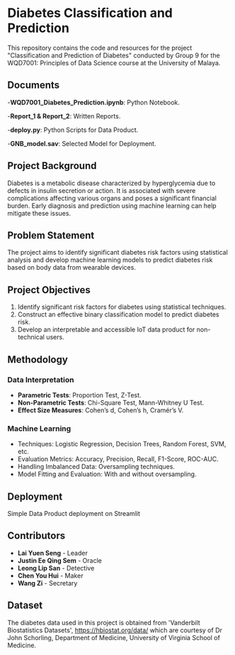 # Diabetes Classification and Prediction

This repository contains the code and resources for the project "Classification and Prediction of Diabetes" conducted by Group 9 for the WQD7001: Principles of Data Science course at the University of Malaya.

## Documents

-**WQD7001_Diabetes_Prediction.ipynb**: Python Notebook.

-**Report_1 & Report_2**: Written Reports.

-**deploy.py**: Python Scripts for Data Product.

-**GNB_model.sav**: Selected Model for Deployment.


## Project Background

Diabetes is a metabolic disease characterized by hyperglycemia due to defects in insulin secretion or action. It is associated with severe complications affecting various organs and poses a significant financial burden. Early diagnosis and prediction using machine learning can help mitigate these issues.

## Problem Statement

The project aims to identify significant diabetes risk factors using statistical analysis and develop machine learning models to predict diabetes risk based on body data from wearable devices.

## Project Objectives

1. Identify significant risk factors for diabetes using statistical techniques.
2. Construct an effective binary classification model to predict diabetes risk.
3. Develop an interpretable and accessible IoT data product for non-technical users.

## Methodology

### Data Interpretation

- **Parametric Tests**: Proportion Test, Z-Test.
- **Non-Parametric Tests**: Chi-Square Test, Mann-Whitney U Test.
- **Effect Size Measures**: Cohen’s d, Cohen’s h, Cramér’s V.

### Machine Learning

- Techniques: Logistic Regression, Decision Trees, Random Forest, SVM, etc.
- Evaluation Metrics: Accuracy, Precision, Recall, F1-Score, ROC-AUC.
- Handling Imbalanced Data: Oversampling techniques.
- Model Fitting and Evaluation: With and without oversampling.


## Deployment

Simple Data Product deployment on Streamlit


## Contributors

- **Lai Yuen Seng** - Leader
- **Justin Ee Qing Sem** - Oracle
- **Leong Lip San** - Detective
- **Chen You Hui** - Maker
- **Wang Zi** - Secretary

## Dataset

The diabetes data used in this project is obtained from 'Vanderbilt Biostatistics Datasets', https://hbiostat.org/data/ which are courtesy of Dr John Schorling, Department of Medicine, University of Virginia School of Medicine.

